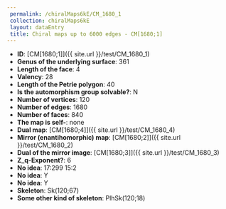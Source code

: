 ```yaml
--- 
 permalink: /chiralMaps6kE/CM_1680_1 
 collection: chiralMaps6kE
 layout: dataEntry
 title: Chiral maps up to 6000 edges - CM[1680;1]
---
```


- **ID**: [CM[1680;1]]({{ site.url }}/test/CM_1680_1)
- **Genus of the underlying surface**: 361
- **Length of the face**: 4
- **Valency**: 28
- **Length of the Petrie polygon**: 40
- **Is the automorphism group solvable?**: N
- **Number of vertices**: 120
- **Number of edges**: 1680
- **Number of faces**: 840
- **The map is self-**: none
- **Dual map**: [CM[1680;4]]({{ site.url }}/test/CM_1680_4)
- **Mirror (enantihomorphic) map**: [CM[1680;2]]({{ site.url }}/test/CM_1680_2)
- **Dual of the mirror image**: [CM[1680;3]]({{ site.url }}/test/CM_1680_3)
- **Z_q-Exponent?**: 6
- **No idea**:  17:299 15:2
- **No idea**: Y
- **No idea**: Y
- **Skeleton**: Sk(120;67)
- **Some other kind of skeleton**: PlhSk(120;18)
